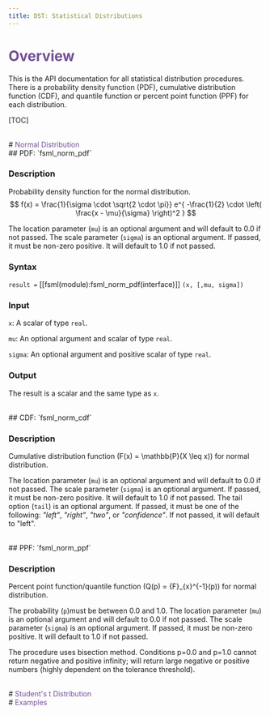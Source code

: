 ```yaml
---
title: DST: Statistical Distributions
---
```


# <span style="color:#734f96">Overview</span>

This is the API documentation for all statistical distribution procedures.
There is a probability density function (PDF), cumulative distribution function (CDF),
and quantile function or percent point function (PPF) for each distribution.

[TOC]

<br>
# <span style="color:#734f96">Normal Distribution</span>

<br>
## PDF: `fsml_norm_pdf`
<br>

### Description

Probability density function for the normal distribution.
$$ f(x) = \frac{1}{\sigma \cdot \sqrt{2 \cdot \pi}} e^{ -\frac{1}{2} \cdot \left( \frac{x - \mu}{\sigma} \right)^2 } $$

The location parameter (`mu`) is an optional argument and will default to 0.0 if not passed.
The scale parameter (`sigma`) is an optional argument. If passed, it must be non-zero positive.
It will default to 1.0 if not passed.

### Syntax

`result =` [[fsml(module):fsml_norm_pdf(interface)]] `(x, [,mu, sigma])`


### Input

`x`: A scalar of type `real`.

`mu`: An optional argument and scalar of type `real`.

`sigma`: An optional argument and positive scalar of type `real`.

### Output

The result is a scalar and the same type as `x`.


<br>
## CDF: `fsml_norm_cdf`
<br>

### Description

Cumulative distribution function \(F(x) = \mathbb{P}(X \leq x)\) for normal distribution.

The location parameter (`mu`) is an optional argument and will default to 0.0 if not passed.
The scale parameter (`sigma`) is an optional argument. If passed, it must be non-zero positive.
It will default to 1.0 if not passed.
The tail option (`tail`) is an optional argument. If passed, it must be one of the following:
*"left"*, *"right"*, *"two"*, or *"confidence"*. If not passed, it will default to "left".


<br>
## PPF: `fsml_norm_ppf`
<br>

### Description

Percent point function/quantile function \(Q(p) = {F}_{x}^{-1}(p)\) for normal distribution.

The probability (`p`)must be between 0.0 and 1.0.
The location parameter (`mu`) is an optional argument and will default to 0.0 if not passed.
The scale parameter (`sigma`) is an optional argument. If passed, it must be non-zero positive.
It will default to 1.0 if not passed.

The procedure uses bisection method.
Conditions p=0.0 and p=1.0 cannot return negative and positive infinity;
will return large negative or positive numbers (highly dependent on the tolerance threshold).

<br>
# <span style="color:#734f96">Student's t Distribution</span>

<br>
# <span style="color:#734f96">Examples</span>
